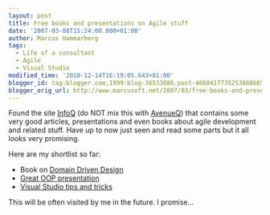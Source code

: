 ```yaml
---
layout: post
title: Free books and presentations on Agile stuff
date: '2007-03-08T15:24:00.000+01:00'
author: Marcus Hammarberg
tags:
  - Life of a consultant
  - Agile
  - Visual Studio
modified_time: '2010-12-14T16:19:05.643+01:00'
blogger_id: tag:blogger.com,1999:blog-36533086.post-4668417735253888665
blogger_orig_url: http://www.marcusoft.net/2007/03/free-books-and-presentations-on-agile.html
---
```


Found the site [InfoQ](http://www.infoq.com/) (do NOT mix this with
[AvenueQ](http://www.avenueq.com/)) that contains some very good
articles, presentations and even books about agile development and
related stuff. Have up to now just seen and read some parts but it all
looks very promising.

Here are my shortlist so far:

-   Book on [Domain Driven
    Design](http://www.infoq.com/minibooks/domain-driven-design-quickly)
-   [Great OOP
    presentation](http://www.infoq.com/presentations/principles-agile-oo-design)
-   [Visual Studio tips and
    tricks](http://www.infoq.com/minibooks/vsnettt)

This will be often visited by me in the future. I promise...

